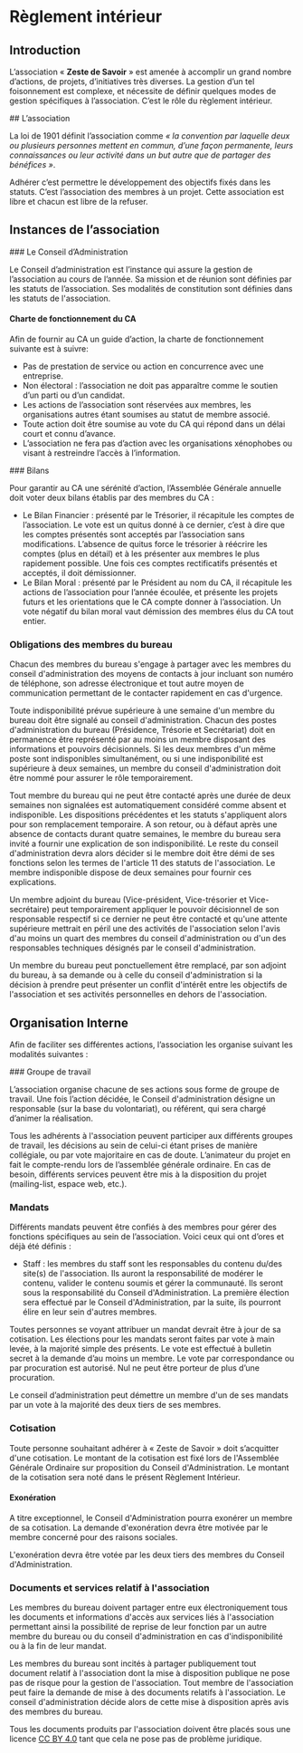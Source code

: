 # Règlement intérieur

## Introduction

L’association « **Zeste de Savoir** » est amenée à accomplir un grand nombre
d’actions, de projets, d’initiatives très diverses. La gestion d’un tel
foisonnement est complexe, et nécessite de définir quelques modes de gestion
spécifiques à l’association. C’est le rôle du règlement intérieur.

## L’association

La loi de 1901 définit l’association comme _« la convention par laquelle deux ou
plusieurs personnes mettent en commun, d’une façon permanente, leurs
connaissances ou leur activité dans un but autre que de partager des
bénéfices »_.

Adhérer c’est permettre le développement des objectifs fixés dans les statuts.
C’est l’association des membres à un projet. Cette association est libre et
chacun est libre de la refuser.

## Instances de l’association

### Le Conseil d’Administration

Le Conseil d’administration est l’instance qui assure la gestion de
l’association au cours de l’année. Sa mission et de réunion sont définies par
les statuts de l’association. Ses modalités de constitution sont définies dans
les statuts de l'association.

#### Charte de fonctionnement du CA

Afin de fournir au CA un guide d’action, la charte de fonctionnement suivante
est à suivre:

- Pas de prestation de service ou action en concurrence avec une entreprise.
- Non électoral : l’association ne doit pas apparaître comme le soutien d’un
parti ou d’un candidat.
- Les actions de l’association sont réservées aux membres, les organisations
autres étant soumises au statut de membre associé.
- Toute action doit être soumise au vote du CA qui répond dans un délai court et
connu d’avance.
- L’association ne fera pas d’action avec les organisations xénophobes ou visant
à restreindre l’accès à l’information.

### Bilans

Pour garantir au CA une sérénité d’action, l’Assemblée Générale annuelle doit
voter deux bilans établis par des membres du CA :

- Le Bilan Financier : présenté par le Trésorier, il récapitule les comptes de
l’association. Le vote est un quitus donné à ce dernier, c’est à dire que les
comptes présentés sont acceptés par l’association sans modifications. L’absence
de quitus force le trésorier à réécrire les comptes (plus en détail) et à les
présenter aux membres le plus rapidement possible. Une fois ces comptes
rectificatifs présentés et acceptés, il doit démissionner.
- Le Bilan Moral : présenté par le Président au nom du CA, il récapitule les
actions de l’association pour l’année écoulée, et présente les projets futurs et
les orientations que le CA compte donner à l’association. Un vote négatif du
bilan moral vaut démission des membres élus du CA tout entier.

### Obligations des membres du bureau

Chacun des membres du bureau s'engage à partager avec les membres du conseil
d'administration des moyens de contacts à jour incluant son numéro de téléphone,
son adresse électronique et tout autre moyen de communication permettant de le
contacter rapidement en cas d'urgence.

Toute indisponibilité prévue supérieure à une semaine d'un membre du bureau doit
être signalé au conseil d'administration. Chacun des postes d'administration du
bureau (Présidence, Trésorie et Secrétariat) doit en permanence être représenté
par au moins un membre disposant des informations et pouvoirs décisionnels. Si
les deux membres d'un même poste sont indisponibles simultanément, ou si une
indisponibilité est supérieure à deux semaines, un membre du conseil
d'administration doit être nommé pour assurer le rôle temporairement.

Tout membre du bureau qui ne peut être contacté après une durée de deux semaines
non signalées est automatiquement considéré comme absent et indisponible. Les
dispositions précédentes et les statuts s'appliquent alors pour son remplacement
temporaire. A son retour, ou à défaut après une absence de contacts durant
quatre semaines, le membre du bureau sera invité a fournir une explication de
son indisponibilité. Le reste du conseil d'administration devra alors décider si
le membre doit être démi de ses fonctions selon les termes de l'article 11 des
statuts de l'association. Le membre indisponible dispose de deux semaines pour
fournir ces explications.

Un membre adjoint du bureau (Vice-président, Vice-trésorier et Vice-secrétaire)
peut temporairement appliquer le pouvoir décisionnel de son responsable
respectif si ce dernier ne peut être contacté et qu'une attente supérieure
mettrait en péril une des activités de l'association selon l'avis d'au moins un
quart des membres du conseil d'administration ou d'un des responsables
techniques désignés par le conseil d'administration.

Un membre du bureau peut ponctuellement être remplacé, par son adjoint du
bureau, à sa demande ou à celle du conseil d'administration si la décision à
prendre peut présenter un conflit d'intérêt entre les objectifs de l'association
et ses activités personnelles en dehors de l'association.

## Organisation Interne

Afin de faciliter ses différentes actions, l’association les organise suivant
les modalités suivantes :

### Groupe de travail

L’association organise chacune de ses actions sous forme de groupe de travail.
Une fois l’action décidée, le Conseil d'administration désigne un responsable
(sur la base du volontariat), ou référent, qui sera chargé d’animer la
réalisation.

Tous les adhérents à l'association peuvent participer aux différents groupes de
travail, les décisions au sein de celui-ci étant prises de manière collégiale,
ou par vote majoritaire en cas de doute. L’animateur du projet en fait le
compte-rendu lors de l’assemblée générale ordinaire. En cas de besoin,
différents services peuvent être mis à la disposition du projet (mailing-list,
espace web, etc.).

### Mandats

Différents mandats peuvent être confiés à des membres pour gérer des fonctions
spécifiques au sein de l’association. Voici ceux qui ont d’ores et déjà été
définis :

- Staff : les membres du staff sont les responsables du contenu du/des site(s)
de l'association. Ils auront la responsabilité de modérer le contenu, valider le
contenu soumis et gérer la communauté. Ils seront sous la responsabilité du
Conseil d'Administration. La première élection sera effectué par le Conseil
d'Administration, par la suite, ils pourront élire en leur sein d'autres
membres.

Toutes personnes se voyant attribuer un mandat devrait être à jour de sa
cotisation. Les élections pour les mandats seront faites par vote à main levée,
à la majorité simple des présents. Le vote est effectué à bulletin secret à la
demande d’au moins un membre. Le vote par correspondance ou par procuration est
autorisé. Nul ne peut être porteur de plus d’une procuration.

Le conseil d’administration peut démettre un membre d'un de ses mandats par un
vote à la majorité des deux tiers de ses membres.

### Cotisation

Toute personne souhaitant adhérer à « Zeste de Savoir » doit s’acquitter d'une
cotisation. Le montant de la cotisation est fixé lors de l'Assemblée Générale
Ordinaire sur proposition du Conseil d'Administration. Le montant de la
cotisation sera noté dans le présent Règlement Intérieur.

#### Exonération

A titre exceptionnel, le Conseil d'Administration pourra exonérer un membre de
sa cotisation. La demande d'exonération devra être motivée par le membre
concerné pour des raisons sociales.

L'exonération devra être votée par les deux tiers des membres du Conseil
d'Administration.

### Documents et services relatif à l'association

Les membres du bureau doivent partager entre eux électroniquement tous les
documents et informations d'accès aux services liés à l'association permettant
ainsi la possibilité de reprise de leur fonction par un autre membre du bureau
ou du conseil d'administration en cas d'indisponibilité ou à la fin de leur
mandat.

Les membres du bureau sont incités à partager publiquement tout document relatif
à l'association dont la mise à disposition publique ne pose pas de risque pour
la gestion de l'association. Tout membre de l'association peut faire la demande
de mise à des documents relatifs à l'association. Le conseil d'administration
décide alors de cette mise à disposition après avis des membres du bureau.

Tous les documents produits par l'association doivent être placés sous une
licence [CC BY 4.0](http://creativecommons.org/licenses/by/4.0/) tant que cela
ne pose pas de problème juridique.

